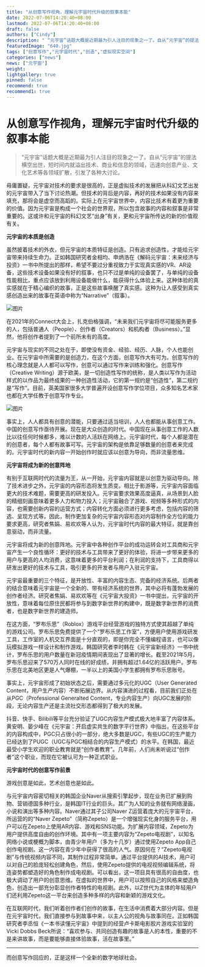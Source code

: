 ```yaml
---
title: "从创意写作视角，理解元宇宙时代升级的叙事本能"
date: 2022-07-06T14:20:40+08:00
lastmod: 2022-07-06T14:20:40+08:00
draft: false
authors: ["Cindy"]
description: " “元宇宙”话题大概是近期最为引人注目的现象之一了。自从“元宇宙”的提法横空出世，短时间内就溢出技术、商业和信息的领域，迅速向创意产业、文化艺术等各领域扩散，引发了各种大讨论。"
featuredImage: "640.jpg"
tags: ["创意写作","元宇宙时代","创造","虚拟现实空间"]
categories: ["news"]
news: ["元宇宙"]
weight: 
lightgallery: true
pinned: false
recommend: true
recommend1: true
---
```


# 从创意写作视角，理解元宇宙时代升级的叙事本能

>  “元宇宙”话题大概是近期最为引人注目的现象之一了。自从“元宇宙”的提法横空出世，短时间内就溢出技术、商业和信息的领域，迅速向创意产业、文化艺术等各领域扩散，引发了各种大讨论。

毋庸置疑，元宇宙对技术的要求是很高的，正是虚拟技术的发展把从科幻文艺出发的元宇宙带入了当下讨论热潮。但技术的背后是内容，再好的技术如果没有内容来填充，那将会是虚空而高蹈的。实际上在元宇宙世界中，内容比技术有着更为重要的价值。因为元宇宙是构成一个社会的世界观，所以包含故事的内容和叙事是非常重要的。这或许和元宇宙的科幻文艺“出身”有关，更和元宇宙所传达的新的价值观有关。

**元宇宙的本质是创造**

虽然披着技术的外衣，但元宇宙的本质特征是创造。只有追求创造性，才能给元宇宙带来持续生命力。正如韩国研究者金相均、申炳浩在《解码元宇宙：未来经济与投资》一书中所提出的那样，希望不要过分重视致力于实现真实感的VR、AR设备，这些技术设备如果没有好的叙事，也只不过是单纯的设备罢了，与单纯的设备性能相比，重点应该放到利用设备能做什么，能获得什么体验上来。这种体验的真实感就在于精心编织的故事，正是这些故事唤醒了真实感。这种为让人感受到真实感创造出来的故事在英语中称为“Narrative”（叙事）。

![图片](https://mmbiz.qpic.cn/sz_mmbiz_jpg/SY3KaiaicVHw5sd0ZHb42LFcn0tWxqG5JK9cGXbiaicTVWSgWicdr9W87ATXaGszmG4ovpJia4dzhAXJEHBmE5qDibXIQ/640?wx_fmt=jpeg&wxfrom=5&wx_lazy=1&wx_co=1)



在2021年的Connect大会上，扎克伯格强调，“未来我们元宇宙将尽可能服务更多的人，包括普通人（People）、创作者（Creators）和机构者（Business）。”显然，他将创作者提到了一个前所未有的高度。

元宇宙与现实的不同之处在于，即使没有资金、经验、经历、人脉，个人也能创业。在元宇宙中所需要的是创造力，在这个方面，创意写作大有可为。创意写作的核心理念就是人人都可以写作，创意可以通过写作来训练和强化。创意写作（Creative Writing）源于欧美，是一切创造性写作的统称，是人类以写作为活动样式的以作品为最终成果的一种创造性活动，它的第一规约是“创造性”，第二规约是“写作”。目前，英美国家很多大学普遍开设创意写作学位项目，众多知名艺术家也都在大学任教于创意写作专业。

![图片](https://mmbiz.qpic.cn/sz_mmbiz_jpg/SY3KaiaicVHw5sd0ZHb42LFcn0tWxqG5JKDOD5ymBVicPaicnyDhsDibHy1sQhtpvhV1JlTUxrTpgHSl0fXqZAxfUHg/640?wx_fmt=jpeg&wxfrom=5&wx_lazy=1&wx_co=1)



事实上，人人都具有创意的潜能，只要通过适当培训，人人也都能从事创意工作。中国的创意写作亟待开展。现在是大众创造的时代。中国现在从事创意工作的人数比以往任何时候都多，难以计数的人活跃在网络上。元宇宙时代，每个人都是潜在的创意者，每个人都有故事可写。元宇宙的架构是依靠足够数量的创意者来完成的。元宇宙时代的新内容一开始创作时就应该以创意为导向，而非流量思维。

**元宇宙将成为新的创意阵地**

有别于互联网时代的流量为王，从一开始，元宇宙内容就是以创意为驱动导向。除了技术进步之外，元宇宙的内容形态将发生质变。相比于影游等，元宇宙内容面临更大的技术难题，需要更高的研发投入。元宇宙要求效果高度逼真，从场景到人脸的精细刻画意味着更多人力和物力投入；元宇宙融合了游戏、视频等多种形式的内容，也需要创新内容的运营方式；内容转化方面必须进行更多考虑，包括内容的筛选、呈现方式等。因此，制作更加复杂的元宇宙内容形态对内容制作全方位的能力要求更高，研究者焦娟、易欢欢等人认为，元宇宙时代内容的最大特征，就是靠创意驱动，而非流量。

元宇宙将成为新的创意阵地。元宇宙中各种创作平台的成功运转会对工具商和元宇宙产生一个良性循环：更好的技术与工具带来了更好的体验，将进一步带来更多的用户与更高的人均消费，这意味着更多的平台利润；在利润的支持下，工具商得以研发出更好的技术与工具，吸引更多的开发者与用户入驻元宇宙。

元宇宙最重要的三个特征，是开放性、丰富的内容生态、完备的经济系统。后两者的结合意味着元宇宙是一个全新的、带有经济系统的世界，其中必将有蓬勃发展的创作者经济。研究者焦娟、易欢欢等在《元宇宙大投资》一书中提出，元宇宙的开放性，意味着每位原住民都将参与到数字新世界的构建中，既是数字新世界的消费者，也是数字新世界的建造师。

在这方面，“罗布乐思”（Roblox）游戏平台经营游戏的独特方式使其超越了单纯的游戏公司。罗布乐思免费提供了一个“罗布乐思工作室”，方便用户使用游戏研发工具，工作室的人机交互界面是十分直观的，即是你完全不懂编程语言，也可以像玩模拟游戏一样设计和制作游戏。韩国研究者李时韩在《元宇宙新经济》一书中统计，罗布乐思的用户数量在新冠疫情期间表现出了显著的增长。截至2021年5月，罗布乐思迎来了570万人同时在线的好成绩，并拥有超过1.64亿的活跃用户。罗布乐思在北美地区更是人气爆棚，一半以上的美国小学生都拥有罗布乐思账号。

事实上，元宇宙形成了初始状态之后，需要通过多元化的UGC（User Generated Content，用户生产内容）不断拓展边界。从内容演进的过程看，目前我们正处在从PGC（Professional Generalted Content，专业内容生产）向UGC发展的阶段，无论内容生产还是主流社交形态都得到了极大的发展。

抖音、快手、Bilibili等平台充分验证了UGC内容生产模式极大地丰富了内容体系。黄安明、晏少峰在《元宇宙：开启虚实共生的数字平行世界》中指出，在这些平台的内容构成中，PGC只占很小的一部分，绝大多数是UGC，有些UGC的生产能力已经达到了PUGC（UGC与PGC相结合的内容生产模式）的水平。在韩国，最近最受小学生欢迎的职业教育就是“创作者教育”。几年前，人们尚未听说过“创作者”这个职业，而现在它被认可为一种正式职业。

**元宇宙时代的创意写作前景**

游戏创意是如此，艺术创意也是如此。

与元宇宙内容密切相关的韩国企业Naver从搜索引擎起步，现在业务已扩展到购物、营销德国多种行业，是韩国IT行业的巨头。其广为人知的业务就有网络漫画，小说和演出等多种内容。Naver通过其子公司Naver Z运营着庞大的元宇宙平台，所运营的的“Naver Zepeto”（简称Zepeto）是一个增强现实化身的服务平台，用户可以在Zepeto上使用AR内容、游戏和SNS功能。为扩展内容领域，Zepeto为用户提供高度自由的创作环境。其中有一项主要内容为“Zepeto电视剧”，以知名网络小说或梗概为脚本，由青少年用户（多为十几岁）通过使用Zepeto App自己创作电视剧。这一内容在青少年中获得了很高的人气。原因何在？“Zepeto电视剧”与传统视频内容不同，其制作过程非常简单。通过平台提供的AI技术，用户可以对自己的脸庞轻松创建角色，然后，使用Zepeto提供的电视视频编辑系统，将连姿势都塑造好的角色制作成电视剧。可以看出，这一项目具有很高的自由度，也极大调动了用户的创意思维。在虚拟的世界中，用户可以按照自己的风格来塑造角色，创造出一部充分彰显创作者特性的电视剧。此外，以Z世代为主体的年轻用户们还利用Zepeto这一平台来创造多种多样的内容和新颖的游戏文化。

在互联网时代，我们听着创作者们创作的故事，在生活中消费着大部分内容。但是在元宇宙时代，我们直接参与到故事中来，以主人公的视角与故事同在。正如韩国研究者李丞恒《一本书读懂元宇宙》中提到的经营卢卡斯电影胶片游戏实验室的Vicki Dobbs Beck所说：“喜欢参与、共同创造有趣的故事是人的本性，重要的不是来讲故事，而是要能够直接体验故事，活在故事里。”

---

而创意写作回应的，正是这样一个全新的数字地球社会。